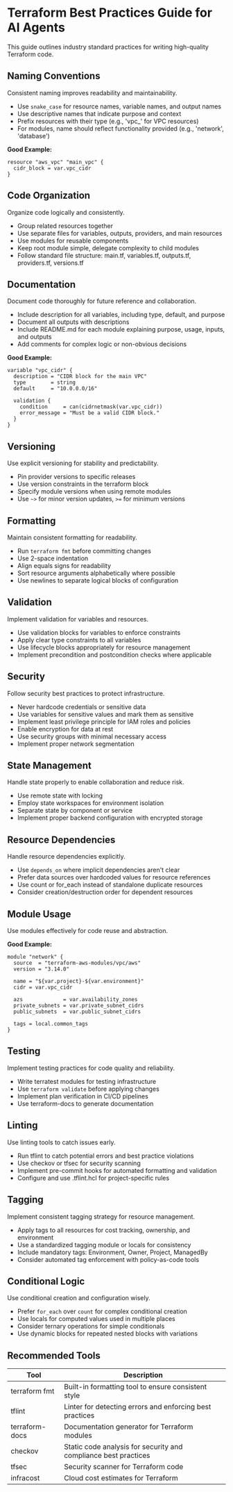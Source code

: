 # Terraform Best Practices Guide for AI Agents

This guide outlines industry standard practices for writing high-quality Terraform code.

## Naming Conventions

Consistent naming improves readability and maintainability.

- Use `snake_case` for resource names, variable names, and output names
- Use descriptive names that indicate purpose and context
- Prefix resources with their type (e.g., 'vpc_' for VPC resources)
- For modules, name should reflect functionality provided (e.g., 'network', 'database')

**Good Example:**
```hcl
resource "aws_vpc" "main_vpc" {
  cidr_block = var.vpc_cidr
}
```

## Code Organization

Organize code logically and consistently.

- Group related resources together
- Use separate files for variables, outputs, providers, and main resources
- Use modules for reusable components
- Keep root module simple, delegate complexity to child modules
- Follow standard file structure: main.tf, variables.tf, outputs.tf, providers.tf, versions.tf

## Documentation

Document code thoroughly for future reference and collaboration.

- Include description for all variables, including type, default, and purpose
- Document all outputs with descriptions
- Include README.md for each module explaining purpose, usage, inputs, and outputs
- Add comments for complex logic or non-obvious decisions

**Good Example:**
```hcl
variable "vpc_cidr" {
  description = "CIDR block for the main VPC"
  type        = string
  default     = "10.0.0.0/16"

  validation {
    condition     = can(cidrnetmask(var.vpc_cidr))
    error_message = "Must be a valid CIDR block."
  }
}
```

## Versioning

Use explicit versioning for stability and predictability.

- Pin provider versions to specific releases
- Use version constraints in the terraform block
- Specify module versions when using remote modules
- Use `~>` for minor version updates, `>=` for minimum versions

## Formatting

Maintain consistent formatting for readability.

- Run `terraform fmt` before committing changes
- Use 2-space indentation
- Align equals signs for readability
- Sort resource arguments alphabetically where possible
- Use newlines to separate logical blocks of configuration

## Validation

Implement validation for variables and resources.

- Use validation blocks for variables to enforce constraints
- Apply clear type constraints to all variables
- Use lifecycle blocks appropriately for resource management
- Implement precondition and postcondition checks where applicable

## Security

Follow security best practices to protect infrastructure.

- Never hardcode credentials or sensitive data
- Use variables for sensitive values and mark them as sensitive
- Implement least privilege principle for IAM roles and policies
- Enable encryption for data at rest
- Use security groups with minimal necessary access
- Implement proper network segmentation

## State Management

Handle state properly to enable collaboration and reduce risk.

- Use remote state with locking
- Employ state workspaces for environment isolation
- Separate state by component or service
- Implement proper backend configuration with encrypted storage

## Resource Dependencies

Handle resource dependencies explicitly.

- Use `depends_on` where implicit dependencies aren't clear
- Prefer data sources over hardcoded values for resource references
- Use count or for_each instead of standalone duplicate resources
- Consider creation/destruction order for dependent resources

## Module Usage

Use modules effectively for code reuse and abstraction.

**Good Example:**
```hcl
module "network" {
  source  = "terraform-aws-modules/vpc/aws"
  version = "3.14.0"

  name = "${var.project}-${var.environment}"
  cidr = var.vpc_cidr

  azs             = var.availability_zones
  private_subnets = var.private_subnet_cidrs
  public_subnets  = var.public_subnet_cidrs

  tags = local.common_tags
}
```

## Testing

Implement testing practices for code quality and reliability.

- Write terratest modules for testing infrastructure
- Use `terraform validate` before applying changes
- Implement plan verification in CI/CD pipelines
- Use terraform-docs to generate documentation

## Linting

Use linting tools to catch issues early.

- Run tflint to catch potential errors and best practice violations
- Use checkov or tfsec for security scanning
- Implement pre-commit hooks for automated formatting and validation
- Configure and use .tflint.hcl for project-specific rules

## Tagging

Implement consistent tagging strategy for resource management.

- Apply tags to all resources for cost tracking, ownership, and environment
- Use a standardized tagging module or locals for consistency
- Include mandatory tags: Environment, Owner, Project, ManagedBy
- Consider automated tag enforcement with policy-as-code tools

## Conditional Logic

Use conditional creation and configuration wisely.

- Prefer `for_each` over `count` for complex conditional creation
- Use locals for computed values used in multiple places
- Consider ternary operations for simple conditionals
- Use dynamic blocks for repeated nested blocks with variations

## Recommended Tools

| Tool | Description |
|------|-------------|
| terraform fmt | Built-in formatting tool to ensure consistent style |
| tflint | Linter for detecting errors and enforcing best practices |
| terraform-docs | Documentation generator for Terraform modules |
| checkov | Static code analysis for security and compliance best practices |
| tfsec | Security scanner for Terraform code |
| infracost | Cloud cost estimates for Terraform |
